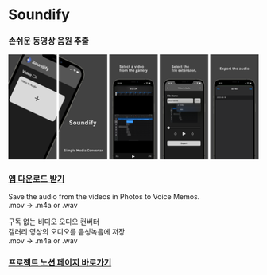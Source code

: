 # Soundify

### 손쉬운 동영상 음원 추출

![Soundify_Preview](./Assets/Soundify_Preview.png)

### [앱 다운로드 받기](https://apps.apple.com/kr/app/soundify/id6461084209)

Save the audio from the videos in Photos to Voice Memos.  
.mov -> .m4a or .wav

구독 없는 비디오 오디오 컨버터  
갤러리 영상의 오디오를 음성녹음에 저장  
.mov -> .m4a or .wav

### [프로젝트 노션 페이지 바로가기](https://jdeoks.notion.site/Soundify-96e238ebf6914a839887ba4f6aa00b52?pvs=4)

